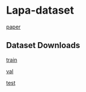 # Lapa-dataset
[paper](https://arxiv.org/abs/1907.11922)
[](./pics/12891021_0.jpg)

## Dataset Downloads

[train](http://box.jd.com/sharedInfo/60EC4BD2CD7A4466)

[val](http://box.jd.com/sharedInfo/42783B3F65757721)

[test](http://box.jd.com/sharedInfo/BD6A0973B7814A29)
